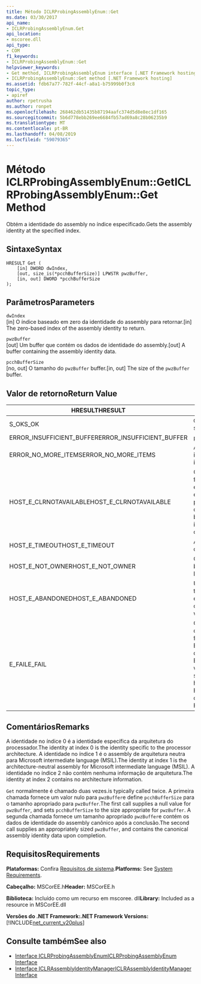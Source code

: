 ```yaml
---
title: Método ICLRProbingAssemblyEnum::Get
ms.date: 03/30/2017
api_name:
- ICLRProbingAssemblyEnum.Get
api_location:
- mscoree.dll
api_type:
- COM
f1_keywords:
- ICLRProbingAssemblyEnum::Get
helpviewer_keywords:
- Get method, ICLRProbingAssemblyEnum interface [.NET Framework hosting]
- ICLRProbingAssemblyEnum::Get method [.NET Framework hosting]
ms.assetid: fdb67a77-782f-44cf-a8a1-b75999b0f3c8
topic_type:
- apiref
author: rpetrusha
ms.author: ronpet
ms.openlocfilehash: 268462db51435b87194aafc374d5d8e8ec1df165
ms.sourcegitcommit: 5b6d778ebb269ee6684fb57ad69a8c28b06235b9
ms.translationtype: MT
ms.contentlocale: pt-BR
ms.lasthandoff: 04/08/2019
ms.locfileid: "59079365"
---
```

# <a name="iclrprobingassemblyenumget-method"></a><span data-ttu-id="086e6-102">Método ICLRProbingAssemblyEnum::Get</span><span class="sxs-lookup"><span data-stu-id="086e6-102">ICLRProbingAssemblyEnum::Get Method</span></span>
<span data-ttu-id="086e6-103">Obtém a identidade do assembly no índice especificado.</span><span class="sxs-lookup"><span data-stu-id="086e6-103">Gets the assembly identity at the specified index.</span></span>  
  
## <a name="syntax"></a><span data-ttu-id="086e6-104">Sintaxe</span><span class="sxs-lookup"><span data-stu-id="086e6-104">Syntax</span></span>  
  
```  
HRESULT Get (  
    [in] DWORD dwIndex,  
    [out, size_is(*pcchBufferSize)] LPWSTR pwzBuffer,  
    [in, out] DWORD *pcchBufferSize  
);  
```  
  
## <a name="parameters"></a><span data-ttu-id="086e6-105">Parâmetros</span><span class="sxs-lookup"><span data-stu-id="086e6-105">Parameters</span></span>  
 `dwIndex`  
 <span data-ttu-id="086e6-106">[in] O índice baseado em zero da identidade do assembly para retornar.</span><span class="sxs-lookup"><span data-stu-id="086e6-106">[in] The zero-based index of the assembly identity to return.</span></span>  
  
 `pwzBuffer`  
 <span data-ttu-id="086e6-107">[out] Um buffer que contém os dados de identidade do assembly.</span><span class="sxs-lookup"><span data-stu-id="086e6-107">[out] A buffer containing the assembly identity data.</span></span>  
  
 `pcchBufferSize`  
 <span data-ttu-id="086e6-108">[no, out] O tamanho do `pwzBuffer` buffer.</span><span class="sxs-lookup"><span data-stu-id="086e6-108">[in, out] The size of the `pwzBuffer` buffer.</span></span>  
  
## <a name="return-value"></a><span data-ttu-id="086e6-109">Valor de retorno</span><span class="sxs-lookup"><span data-stu-id="086e6-109">Return Value</span></span>  
  
|<span data-ttu-id="086e6-110">HRESULT</span><span class="sxs-lookup"><span data-stu-id="086e6-110">HRESULT</span></span>|<span data-ttu-id="086e6-111">Descrição</span><span class="sxs-lookup"><span data-stu-id="086e6-111">Description</span></span>|  
|-------------|-----------------|  
|<span data-ttu-id="086e6-112">S_OK</span><span class="sxs-lookup"><span data-stu-id="086e6-112">S_OK</span></span>|`Get` <span data-ttu-id="086e6-113">retornado com êxito.</span><span class="sxs-lookup"><span data-stu-id="086e6-113">returned successfully.</span></span>|  
|<span data-ttu-id="086e6-114">ERROR_INSUFFICIENT_BUFFER</span><span class="sxs-lookup"><span data-stu-id="086e6-114">ERROR_INSUFFICIENT_BUFFER</span></span>|`pwzBuffer` <span data-ttu-id="086e6-115">é muito pequeno.</span><span class="sxs-lookup"><span data-stu-id="086e6-115">is too small.</span></span>|  
|<span data-ttu-id="086e6-116">ERROR_NO_MORE_ITEMS</span><span class="sxs-lookup"><span data-stu-id="086e6-116">ERROR_NO_MORE_ITEMS</span></span>|<span data-ttu-id="086e6-117">A enumeração não contém mais itens.</span><span class="sxs-lookup"><span data-stu-id="086e6-117">The enumeration contains no more items.</span></span>|  
|<span data-ttu-id="086e6-118">HOST_E_CLRNOTAVAILABLE</span><span class="sxs-lookup"><span data-stu-id="086e6-118">HOST_E_CLRNOTAVAILABLE</span></span>|<span data-ttu-id="086e6-119">O common language runtime (CLR) não foi carregado em um processo ou o CLR está em um estado em que ele não pode executar o código gerenciado ou processar a chamada com êxito.</span><span class="sxs-lookup"><span data-stu-id="086e6-119">The common language runtime (CLR) has not been loaded into a process, or the CLR is in a state in which it cannot run managed code or process the call successfully.</span></span>|  
|<span data-ttu-id="086e6-120">HOST_E_TIMEOUT</span><span class="sxs-lookup"><span data-stu-id="086e6-120">HOST_E_TIMEOUT</span></span>|<span data-ttu-id="086e6-121">A chamada atingiu o tempo limite.</span><span class="sxs-lookup"><span data-stu-id="086e6-121">The call timed out.</span></span>|  
|<span data-ttu-id="086e6-122">HOST_E_NOT_OWNER</span><span class="sxs-lookup"><span data-stu-id="086e6-122">HOST_E_NOT_OWNER</span></span>|<span data-ttu-id="086e6-123">O chamador não é proprietário do bloqueio.</span><span class="sxs-lookup"><span data-stu-id="086e6-123">The caller does not own the lock.</span></span>|  
|<span data-ttu-id="086e6-124">HOST_E_ABANDONED</span><span class="sxs-lookup"><span data-stu-id="086e6-124">HOST_E_ABANDONED</span></span>|<span data-ttu-id="086e6-125">Um evento foi cancelado enquanto um thread bloqueado ou fibra estava esperando por ele.</span><span class="sxs-lookup"><span data-stu-id="086e6-125">An event was canceled while a blocked thread or fiber was waiting on it.</span></span>|  
|<span data-ttu-id="086e6-126">E_FAIL</span><span class="sxs-lookup"><span data-stu-id="086e6-126">E_FAIL</span></span>|<span data-ttu-id="086e6-127">Ocorreu uma falha catastrófica desconhecida.</span><span class="sxs-lookup"><span data-stu-id="086e6-127">An unknown catastrophic failure occurred.</span></span> <span data-ttu-id="086e6-128">Se um método retornar E_FAIL, o CLR não é mais utilizável dentro do processo.</span><span class="sxs-lookup"><span data-stu-id="086e6-128">If a method returns E_FAIL, the CLR is no longer usable within the process.</span></span> <span data-ttu-id="086e6-129">As chamadas subsequentes para todos os métodos hospedagem retornam HOST_E_CLRNOTAVAILABLE.</span><span class="sxs-lookup"><span data-stu-id="086e6-129">Subsequent calls to any hosting methods return HOST_E_CLRNOTAVAILABLE.</span></span>|  
  
## <a name="remarks"></a><span data-ttu-id="086e6-130">Comentários</span><span class="sxs-lookup"><span data-stu-id="086e6-130">Remarks</span></span>  
 <span data-ttu-id="086e6-131">A identidade no índice 0 é a identidade específica da arquitetura do processador.</span><span class="sxs-lookup"><span data-stu-id="086e6-131">The identity at index 0 is the identity specific to the processor architecture.</span></span> <span data-ttu-id="086e6-132">A identidade no índice 1 é o assembly de arquitetura neutra para Microsoft intermediate language (MSIL).</span><span class="sxs-lookup"><span data-stu-id="086e6-132">The identity at index 1 is the architecture-neutral assembly for Microsoft intermediate language (MSIL).</span></span> <span data-ttu-id="086e6-133">A identidade no índice 2 não contém nenhuma informação de arquitetura.</span><span class="sxs-lookup"><span data-stu-id="086e6-133">The identity at index 2 contains no architecture information.</span></span>  
  
 `Get` <span data-ttu-id="086e6-134">normalmente é chamado duas vezes.</span><span class="sxs-lookup"><span data-stu-id="086e6-134">is typically called twice.</span></span> <span data-ttu-id="086e6-135">A primeira chamada fornece um valor nulo para `pwzBuffer`e define `pcchBufferSize` para o tamanho apropriado para `pwzBuffer`.</span><span class="sxs-lookup"><span data-stu-id="086e6-135">The first call supplies a null value for `pwzBuffer`, and sets `pcchBufferSize` to the size appropriate for `pwzBuffer`.</span></span> <span data-ttu-id="086e6-136">A segunda chamada fornece um tamanho apropriado `pwzBuffer`e contém os dados de identidade do assembly canônico após a conclusão.</span><span class="sxs-lookup"><span data-stu-id="086e6-136">The second call supplies an appropriately sized `pwzBuffer`, and contains the canonical assembly identity data upon completion.</span></span>  
  
## <a name="requirements"></a><span data-ttu-id="086e6-137">Requisitos</span><span class="sxs-lookup"><span data-stu-id="086e6-137">Requirements</span></span>  
 <span data-ttu-id="086e6-138">**Plataformas:** Confira [Requisitos de sistema](../../../../docs/framework/get-started/system-requirements.md).</span><span class="sxs-lookup"><span data-stu-id="086e6-138">**Platforms:** See [System Requirements](../../../../docs/framework/get-started/system-requirements.md).</span></span>  
  
 <span data-ttu-id="086e6-139">**Cabeçalho:** MSCorEE.h</span><span class="sxs-lookup"><span data-stu-id="086e6-139">**Header:** MSCorEE.h</span></span>  
  
 <span data-ttu-id="086e6-140">**Biblioteca:** Incluído como um recurso em mscoree. dll</span><span class="sxs-lookup"><span data-stu-id="086e6-140">**Library:** Included as a resource in MSCorEE.dll</span></span>  
  
 **<span data-ttu-id="086e6-141">Versões do .NET Framework:</span><span class="sxs-lookup"><span data-stu-id="086e6-141">.NET Framework Versions:</span></span>** [!INCLUDE[net_current_v20plus](../../../../includes/net-current-v20plus-md.md)]  
  
## <a name="see-also"></a><span data-ttu-id="086e6-142">Consulte também</span><span class="sxs-lookup"><span data-stu-id="086e6-142">See also</span></span>

- [<span data-ttu-id="086e6-143">Interface ICLRProbingAssemblyEnum</span><span class="sxs-lookup"><span data-stu-id="086e6-143">ICLRProbingAssemblyEnum Interface</span></span>](../../../../docs/framework/unmanaged-api/hosting/iclrprobingassemblyenum-interface.md)
- [<span data-ttu-id="086e6-144">Interface ICLRAssemblyIdentityManager</span><span class="sxs-lookup"><span data-stu-id="086e6-144">ICLRAssemblyIdentityManager Interface</span></span>](../../../../docs/framework/unmanaged-api/hosting/iclrassemblyidentitymanager-interface.md)
